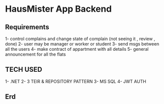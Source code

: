 # HausMister App Backend
## Requirements
1- control complains and change state of complain (not seeing it , review , done)
2- user may be manager or worker or student
3- send msgs between all the users 
4- make contract of appartment with all details 
5- general announcement for all the flats
## TECH USED
1- .NET
2- 3 TEIR & REPOSITORY PATTERN
3- MS SQL
4- JWT AUTH
## Erd





